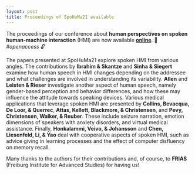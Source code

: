 ```yaml
---
layout: post
title: Proceedings of SpoHuMa21 available
---
```


The proceedings of our conference about <strong>human perspectives on spoken human-machine interaction</strong> (HMI) are now available 
<strong><a href="https://doi.org/10.6094/UNIFR/223814" target="_blank" rel="noopener">online</a></strong>. 
&#128214; <em>#openaccess</em> &#128275;

The papers presented at SpoHuMa21 explore spoken HMI from various angles. 
The contributions by <strong>Ibrahim & Skantze</strong> and <strong>Sinha & Siegert</strong> examine how human speech in HMI changes depending 
on the addressee and what challenges are involved in understanding its variability. <strong>Allen</strong> and <strong>Leisten
& Rieser</strong> investigate another aspect of human speech, namely gender-based perception and behavior
differences, and how these may influence the attitude towards speaking devices. Various medical applications
that leverage spoken HMI are presented by <strong>Collins, Bevacqua, De Loor, & Querrec</strong>, <strong>Attas, Kellett,
Blackmore, & Christensen</strong>, and <strong>Pevy, Christensen, Walker, & Reuber</strong>. These include seizure
narration, emotion dimensions of speakers with anxiety disorders, and virtual medical assistance. Finally,
<strong>Honkalammi, Veivo, & Johansson</strong> and <strong>Chen, Liesenfeld, Li, & Yao</strong> deal with cooperative
aspects of spoken HMI, such as advice giving in learning processes and the effect of computer disfluency on
memory recall.

Many thanks to the authors for their contributions and, of course, to <strong>FRIAS</strong> (Freiburg Institute for Advanced Studies) for having us!
